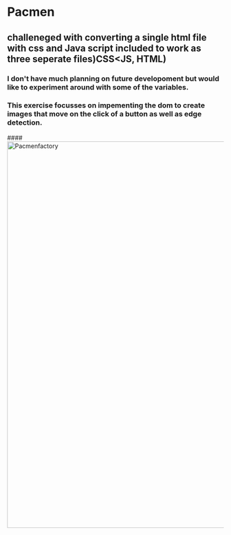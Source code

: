 # Pacmen
## challeneged with converting a single html file with css and Java script included to work as three seperate files)CSS<JS, HTML)
### I don't have much planning on future developoment but would like to experiment around with some of the variables.
### This exercise focusses on impementing the dom to create images that move on the click of a button as well as edge detection.
####<img width="898" alt="Pacmenfactory" src="https://user-images.githubusercontent.com/90542693/145703169-b90bf730-a44b-4745-a527-1a2db5d550d0.png">
